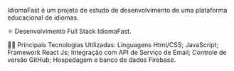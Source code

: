 IdiomaFast é um projeto de estudo de desenvolvimento de uma plataforma educacional de idiomas.

⚛ Desenvolvimento Full Stack
IdiomaFast.

👨‍💻 Principais Tecnologias Utilizadas:
Linguagens Html/CSS;
JavaScript;
Framework React Js;
Integração com API de Serviço de Email;
Controle de versão GitHub;
Hospedagem e banco de dados Firebase.
